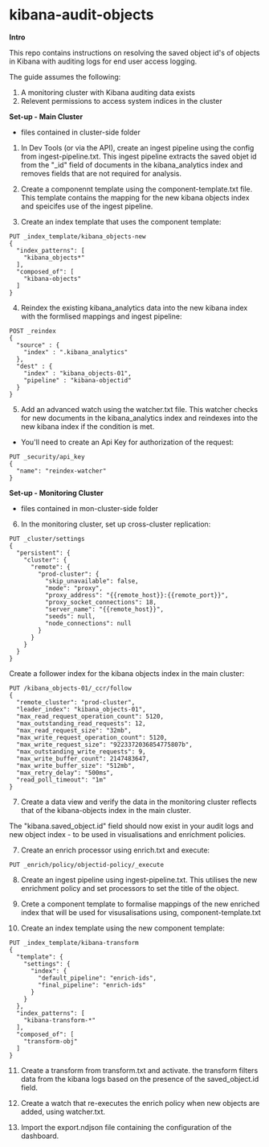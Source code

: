 # kibana-audit-objects

**Intro**

This repo contains instructions on resolving the saved object id's of objects in Kibana with auditing logs for end user access logging.

The guide assumes the following:
1. A monitoring cluster with Kibana auditing data exists 
2. Relevent permissions to access system indices in the cluster 


**Set-up - Main Cluster**
- files contained in cluster-side folder

1. In Dev Tools (or via the API), create an ingest pipeline using the config from ingest-pipeline.txt.
This ingest pipeline extracts the saved objet id from the "_id" field of documents in the kibana_analytics index and removes fields that are not required for analysis. 

2. Create a componennt template using the component-template.txt file. This template contains the mapping for the new kibana objects index and speicifes use of the ingest pipeline.

3. Create an index template that uses the component template:

```
PUT _index_template/kibana_objects-new
{
  "index_patterns": [
    "kibana_objects*"
  ],
  "composed_of": [
    "kibana-objects"
  ]
}
```

4. Reindex the existing kibana_analytics data into the new kibana index with the formlised mappings and ingest pipeline:

```
POST _reindex
{
  "source" : {
    "index" : ".kibana_analytics"
  },
  "dest" : {
    "index" : "kibana_objects-01",
    "pipeline" : "kibana-objectid"
  }
}
```

5. Add an advanced watch using the watcher.txt file. This watcher checks for new documents in the kibana_analytics index and reindexes into the new kibana index if the condition is met.
- You'll need to create an Api Key for authorization of the request:

```
PUT _security/api_key
{
  "name": "reindex-watcher"
}
```


**Set-up - Monitoring Cluster**
- files contained in mon-cluster-side folder

6. In the monitoring cluster, set up cross-cluster replication:

```
PUT _cluster/settings
{
  "persistent": {
    "cluster": {
      "remote": {
        "prod-cluster": {
          "skip_unavailable": false,
          "mode": "proxy",
          "proxy_address": "{{remote_host}}:{{remote_port}}",
          "proxy_socket_connections": 18,
          "server_name": "{{remote_host}}",
          "seeds": null,
          "node_connections": null
        }
      }
    }
  }
}
```

Create a follower index for the kibana objects index in the main cluster:

```
PUT /kibana_objects-01/_ccr/follow
{
  "remote_cluster": "prod-cluster",
  "leader_index": "kibana_objects-01",
  "max_read_request_operation_count": 5120,
  "max_outstanding_read_requests": 12,
  "max_read_request_size": "32mb",
  "max_write_request_operation_count": 5120,
  "max_write_request_size": "9223372036854775807b",
  "max_outstanding_write_requests": 9,
  "max_write_buffer_count": 2147483647,
  "max_write_buffer_size": "512mb",
  "max_retry_delay": "500ms",
  "read_poll_timeout": "1m"
}
```

7. Create a data view and verify the data in the monitoring cluster reflects that of the kibana-objects index in the main cluster.

The "kibana.saved_object.id" field should now exist in your audit logs and new object index - to be used in visualisations and enrichment policies. 

7. Create an enrich processor using enrich.txt and execute:

```
PUT _enrich/policy/objectid-policy/_execute
```

8. Create an ingest pipeline using ingest-pipeline.txt. This utilises the new enrichment policy and set processors to set the title of the object.

9. Crete a component template to formalise mappings of the new enriched index that will be used for visusalisations using, component-template.txt

10. Create an index template using the new component template:

```
PUT _index_template/kibana-transform
{
  "template": {
    "settings": {
      "index": {
        "default_pipeline": "enrich-ids",
        "final_pipeline": "enrich-ids"
      }
    }
  },
  "index_patterns": [
    "kibana-transform-*"
  ],
  "composed_of": [
    "transform-obj"
  ]
}
```

11. Create a transform from transform.txt and activate. the transform filters data from the kibana logs based on the presence of the saved_object.id field.

12. Create a watch that re-executes the enrich policy when new objects are added, using watcher.txt.

13. Import the export.ndjson file containing the configuration of the dashboard.

















